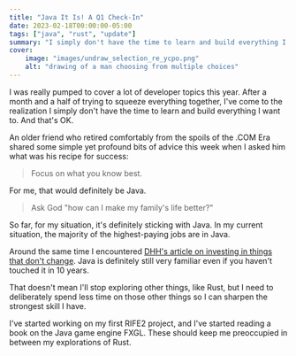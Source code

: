 ```yaml
---
title: "Java It Is! A Q1 Check-In"
date: 2023-02-18T00:00:00-05:00
tags: ["java", "rust", "update"]
summary: "I simply don't have the time to learn and build everything I want to. And that's OK."
cover:
    image: "images/undraw_selection_re_ycpo.png"
    alt: "drawing of a man choosing from multiple choices"
---
```


I was really pumped to cover a lot of developer topics this year. After a month and a half of trying to squeeze everything together, I've come to the realization I simply don't have the time to learn and build everything I want to. And that's OK.

An older friend who retired comfortably from the spoils of the .COM Era shared some simple yet profound bits of advice this week when I asked him what was his recipe for success:

> Focus on what you know best.

For me, that would definitely be Java.

> Ask God "how can I make my family's life better?"

So far, for my situation, it's definitely sticking with Java. In my current situation, the majority of the highest-paying jobs are in Java.

Around the same time I encountered [DHH's article on investing in things that don't change](https://world.hey.com/dhh/invest-in-things-that-don-t-change-6f7f19e1). Java is definitely still very familiar even if you haven't touched it in 10 years.

That doesn't mean I'll stop exploring other things, like Rust, but I need to deliberately spend less time on those other things so I can sharpen the strongest skill I have.

I've started working on my first RIFE2 project, and I've started reading a book on the Java game engine FXGL. These should keep me preoccupied in between my explorations of Rust.
